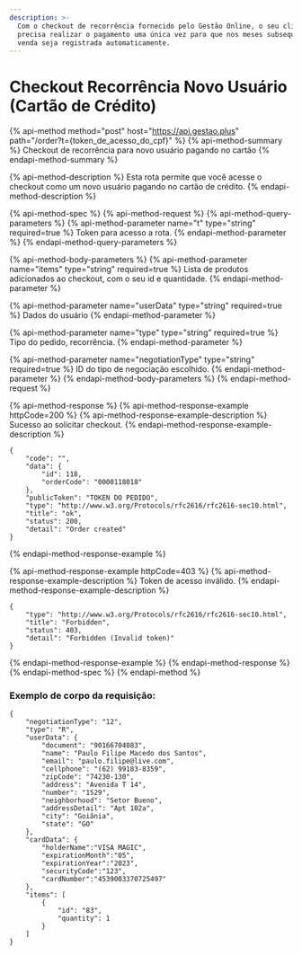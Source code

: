 ```yaml
---
description: >-
  Com o checkout de recorrência fornecido pelo Gestão Online, o seu cliente só
  precisa realizar o pagamento uma única vez para que nos meses subsequentes a
  venda seja registrada automaticamente.
---
```


# Checkout Recorrência Novo Usuário \(Cartão de Crédito\)

{% api-method method="post" host="https://api.gestao.plus" path="/order?t={token\_de\_acesso\_do\_cpf}" %}
{% api-method-summary %}
Checkout de recorrência para novo usuário pagando no cartão
{% endapi-method-summary %}

{% api-method-description %}
Esta rota permite que você acesse o checkout como um novo usuário pagando no cartão de crédito. 
{% endapi-method-description %}

{% api-method-spec %}
{% api-method-request %}
{% api-method-query-parameters %}
{% api-method-parameter name="t" type="string" required=true %}
Token para acesso a rota.
{% endapi-method-parameter %}
{% endapi-method-query-parameters %}

{% api-method-body-parameters %}
{% api-method-parameter name="items" type="string" required=true %}
Lista de produtos adicionados ao checkout, com o seu id e quantidade.
{% endapi-method-parameter %}

{% api-method-parameter name="userData" type="string" required=true %}
Dados do usuário
{% endapi-method-parameter %}

{% api-method-parameter name="type" type="string" required=true %}
Tipo do pedido, recorrência.
{% endapi-method-parameter %}

{% api-method-parameter name="negotiationType" type="string" required=true %}
ID do tipo de negociação escolhido.
{% endapi-method-parameter %}
{% endapi-method-body-parameters %}
{% endapi-method-request %}

{% api-method-response %}
{% api-method-response-example httpCode=200 %}
{% api-method-response-example-description %}
Sucesso ao solicitar checkout.
{% endapi-method-response-example-description %}

```
{
    "code": "",
    "data": {
        "id": 118,
        "orderCode": "0000118018"
    },
    "publicToken": "TOKEN DO PEDIDO",
    "type": "http://www.w3.org/Protocols/rfc2616/rfc2616-sec10.html",
    "title": "ok",
    "status": 200,
    "detail": "Order created"
}
```
{% endapi-method-response-example %}

{% api-method-response-example httpCode=403 %}
{% api-method-response-example-description %}
Token de acesso inválido.
{% endapi-method-response-example-description %}

```
{
    "type": "http://www.w3.org/Protocols/rfc2616/rfc2616-sec10.html",
    "title": "Forbidden",
    "status": 403,
    "detail": "Forbidden (Invalid token)"
}
```
{% endapi-method-response-example %}
{% endapi-method-response %}
{% endapi-method-spec %}
{% endapi-method %}

### Exemplo de corpo da requisição:

```text
{
    "negotiationType": "12",
    "type": "R", 
    "userData": {
        "document": "90166704083",
        "name": "Paulo Filipe Macedo dos Santos",
        "email": "paulo.filipe@live.com",
        "cellphone": "(62) 99183-8359",
        "zipCode": "74230-130",
        "address": "Avenida T 14",
        "number": "1529",
        "neighborhood": "Setor Bueno",
        "addressDetail": "Apt 102a",
        "city": "Goiânia",
        "state": "GO" 
    },
    "cardData": {
        "holderName":"VISA MAGIC",
        "expirationMonth":"05",
        "expirationYear":"2023",
        "securityCode":"123",
        "cardNumber":"4539003370725497"
    },
    "items": [
        {
            "id": "83",
            "quantity": 1
        }
    ]
}
```

